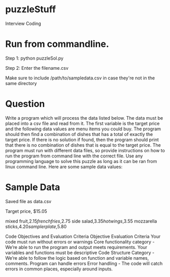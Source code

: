 # puzzleStuff
Interview Coding 


# Run from commandline.

Step 1: python puzzleSol.py

Step 2: Enter the filename.csv

Make sure to include /path/to/sampledata.csv  in case they're not in the same directory



# Question
Write a program which will process the data listed below. The data must be placed into a csv file and read from it. The first variable is the target price and the following data values are menu items you could buy. The program should then find a combination of dishes that has a total of exactly the target price. If there is no solution if found, then the program should print that there is no combination of dishes that is equal to the target price. The program must run with different data files, so provide instructions on how to run the program from command line with the correct file. Use any programming language to solve this puzzle as long as it can be ran from linux command line. 
Here are some sample data values: 

# Sample Data

Saved file as data.csv 

Target price, $15.05

mixed fruit,$2.15
french fries,$2.75
side salad,$3.35
hot wings,$3.55
mozzarella sticks,$4.20
sampler plate,$5.80

Code Objectives and Evaluation Criteria 
Objective
Evaluation Criteria 
Your code must run without errors or warnings 
Core functionality category - We’re able to run the program and output meets requirements. 
Your variables and functions must be descriptive
Code Structure Category - We’re able to follow the logic based on function and variable names, comments.
Program can handle errors
Error handling - The code will catch errors in common places, especially around inputs.
